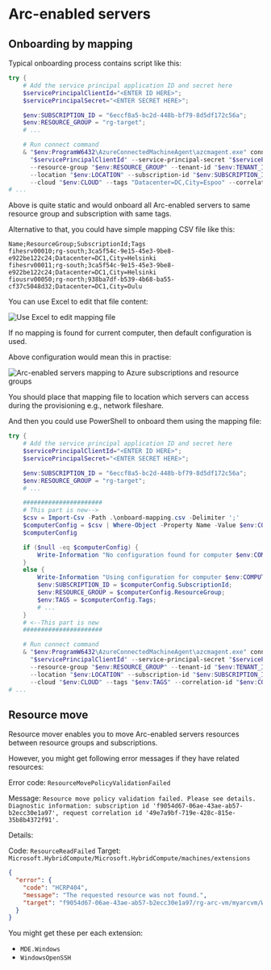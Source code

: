 # Arc-enabled servers

## Onboarding by mapping

Typical onboarding process contains script like this:

```powershell
try {
    # Add the service principal application ID and secret here
    $servicePrincipalClientId="<ENTER ID HERE>";
    $servicePrincipalSecret="<ENTER SECRET HERE>";

    $env:SUBSCRIPTION_ID = "6eccf8a5-bc2d-448b-bf79-8d5df172c56a";
    $env:RESOURCE_GROUP = "rg-target";
    # ...

    # Run connect command
    & "$env:ProgramW6432\AzureConnectedMachineAgent\azcmagent.exe" connect --service-principal-id `
      "$servicePrincipalClientId" --service-principal-secret "$servicePrincipalSecret" `
      --resource-group "$env:RESOURCE_GROUP" --tenant-id "$env:TENANT_ID" `
      --location "$env:LOCATION" --subscription-id "$env:SUBSCRIPTION_ID" `
      --cloud "$env:CLOUD" --tags "Datacenter=DC,City=Espoo" --correlation-id "$env:CORRELATION_ID";
# ...
```

Above is quite static and would onboard all Arc-enabled servers to same resource group and subscription with same tags.

Alternative to that, you could have simple mapping CSV file like this:

```csv
Name;ResourceGroup;SubscriptionId;Tags
fihesrv00010;rg-south;3ca5f54c-9e15-45e3-9be8-e922be122c24;Datacenter=DC1,City=Helsinki
fihesrv00011;rg-south;3ca5f54c-9e15-45e3-9be8-e922be122c24;Datacenter=DC1,City=Helsinki
fiousrv00050;rg-north;938ba7df-b539-4b68-ba55-cf37c5048d32;Datacenter=DC1,City=Oulu
```

You can use Excel to edit that file content:

![Use Excel to edit mapping file](https://github.com/JanneMattila/azure-arc-demos/assets/2357647/186505c9-15f8-45b7-b377-545ec7ccb7ab)

If no mapping is found for current computer, then default configuration is used.

Above configuration would mean this in practise:

![Arc-enabled servers mapping to Azure subscriptions and resource groups](https://github.com/JanneMattila/azure-arc-demos/assets/2357647/9f6af770-7071-482c-befe-8a32aff9371e)

You should place that mapping file to location which servers can access during the provisioning e.g., network fileshare.

And then you could use PowerShell to onboard them using the mapping file:

```powershell
try {
    # Add the service principal application ID and secret here
    $servicePrincipalClientId="<ENTER ID HERE>";
    $servicePrincipalSecret="<ENTER SECRET HERE>";

    $env:SUBSCRIPTION_ID = "6eccf8a5-bc2d-448b-bf79-8d5df172c56a";
    $env:RESOURCE_GROUP = "rg-target";
    # ...

    ######################
    # This part is new-->
    $csv = Import-Csv -Path .\onboard-mapping.csv -Delimiter ';'
    $computerConfig = $csv | Where-Object -Property Name -Value $env:COMPUTERNAME -EQ
    $computerConfig

    if ($null -eq $computerConfig) {
        Write-Information "No configuration found for computer $env:COMPUTERNAME. Using default configuration."
    }
    else {
        Write-Information "Using configuration for computer $env:COMPUTERNAME."
        $env:SUBSCRIPTION_ID = $computerConfig.SubscriptionId;
        $env:RESOURCE_GROUP = $computerConfig.ResourceGroup;
        $env:TAGS = $computerConfig.Tags;
        # ...
    }
    # <--This part is new
    ######################

    # Run connect command
    & "$env:ProgramW6432\AzureConnectedMachineAgent\azcmagent.exe" connect --service-principal-id `
      "$servicePrincipalClientId" --service-principal-secret "$servicePrincipalSecret" `
      --resource-group "$env:RESOURCE_GROUP" --tenant-id "$env:TENANT_ID" `
      --location "$env:LOCATION" --subscription-id "$env:SUBSCRIPTION_ID" `
      --cloud "$env:CLOUD" --tags "$env:TAGS" --correlation-id "$env:CORRELATION_ID";
# ...
```

## Resource move

Resource mover enables you to move Arc-enabled servers resources between resource groups and subscriptions.

However, you might get following error messages if they have related resources:

Error code: `ResourceMovePolicyValidationFailed`

Message: `Resource move policy validation failed. Please see details. Diagnostic information: subscription id 'f9054d67-06ae-43ae-ab57-b2ecc30e1a97', request correlation id '49e7a9bf-719e-428c-815e-35b8b4372f91'.`

Details: 

Code: `ResourceReadFailed`
Target: `Microsoft.HybridCompute/Microsoft.HybridCompute/machines/extensions`

```json
{
  "error": {
    "code": "HCRP404",
    "message": "The requested resource was not found.",
    "target": "f9054d67-06ae-43ae-ab57-b2ecc30e1a97/rg-arc-vm/myarcvm/WindowsOpenSSH"
  }
}
```

You might get these per each extension:

- `MDE.Windows`
- `WindowsOpenSSH`
